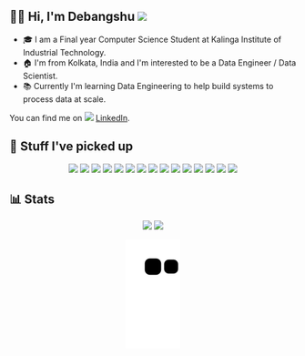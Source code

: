 ## 👨‍💻 Hi, I'm Debangshu <img src="https://raw.githubusercontent.com/MartinHeinz/MartinHeinz/master/wave.gif" width="30px">

* 🎓 I am a Final year Computer Science Student at Kalinga Institute of Industrial Technology.
* 🏠 I'm from Kolkata, India and I'm interested to be a Data Engineer / Data Scientist.
* 📚 Currently I'm learning Data Engineering to help build systems to process data at scale.

You can find me on <img src="https://cdn.jsdelivr.net/gh/devicons/devicon/icons/linkedin/linkedin-original.svg" height="18px"/> [LinkedIn](https://www.linkedin.com/in/debangshubh/).

## 🚀 Stuff I've picked up
<p align="center">
	    <img src="https://cdn.jsdelivr.net/gh/devicons/devicon/icons/python/python-original.svg" height="60px" />
	    <img src="https://cdn.jsdelivr.net/gh/devicons/devicon/icons/javascript/javascript-original.svg" height="60px" />
	    <img src="https://cdn.jsdelivr.net/gh/devicons/devicon/icons/react/react-original.svg" height="60px" />
	    <img src="https://cdn.jsdelivr.net/gh/devicons/devicon/icons/nodejs/nodejs-original.svg" height="60px" />
	    <img src="https://cdn.jsdelivr.net/gh/devicons/devicon/icons/flask/flask-original.svg" height="60px"/>
	    <img src="https://cdn.jsdelivr.net/gh/devicons/devicon/icons/postgresql/postgresql-original.svg" height="60px"/>
	    <img src="https://cdn.jsdelivr.net/gh/devicons/devicon/icons/mongodb/mongodb-original.svg" height="60px"/>
	    <img src="https://cdn.jsdelivr.net/gh/devicons/devicon/icons/amazonwebservices/amazonwebservices-original.svg" height="60px" />
	    <img src="https://cdn.jsdelivr.net/gh/devicons/devicon/icons/docker/docker-original.svg" height="60px" />
	    <img src="https://cdn.jsdelivr.net/gh/devicons/devicon/icons/jupyter/jupyter-original.svg" height="60px" />
	    <img src="https://cdn.jsdelivr.net/gh/devicons/devicon/icons/git/git-original.svg" height="60px" />
	    <img src="https://cdn.jsdelivr.net/gh/devicons/devicon/icons/linux/linux-original.svg" height="60px" />
	    <img src="https://cdn.jsdelivr.net/gh/devicons/devicon/icons/numpy/numpy-original.svg" height="60px" />
	    <img src="https://cdn.jsdelivr.net/gh/devicons/devicon/icons/pandas/pandas-original.svg" height="60px" />
	    <img src="https://cdn.jsdelivr.net/gh/devicons/devicon/icons/tensorflow/tensorflow-original.svg" height="60px" />  	
</p>

## 📊 Stats

<p align="center">
	<img src="https://github-readme-stats.vercel.app/api?username=DebangshuB&count_private=true&show_icons=true&theme=gruvbox" height="200px">
	<img src="https://github-readme-stats.vercel.app/api/top-langs/?username=anuraghazra&layout=compact&show_icons=true&theme=gruvbox"  height="200px">
</p>
<p align="center">
	<img src="https://github.com/DebangshuB/DebangshuB/blob/output/github-contribution-grid-snake.svg">
</p>
